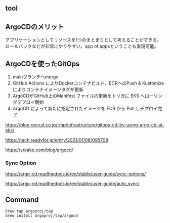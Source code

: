## tool

## ArgoCDのメリット

アプリケーションとしてリソースを1つのまとまりとして考えることができる。ロールバックなどが非常にやりやすい。app of appsということも実現可能。

## ArgoCDを使ったGitOps
1. mainブランチへmerge
2. GitHub Actions によりDockerコンテナビルド、ECRへのPush & Kustomize によりコンテナイメージタグが更新
3. ArgoCDがGitHub上のManifest ファイルの更新をトリガに EKS へローリングデプロイ開始
4. ArgoCD によって新たに指定されたイメージを ECR から Pull しデプロイ完了

https://blog.recruit.co.jp/rmp/infrastructure/gitops-cd-by-using-argo-cd-at-eks/

https://tech.readyfor.jp/entry/2021/01/08/095708

https://sreake.com/blog/argocd/

### Sync Option

https://argo-cd.readthedocs.io/en/stable/user-guide/sync-options/

https://argo-cd.readthedocs.io/en/stable/user-guide/auto_sync/

## Command

```
brew tap argoproj/tap
brew install argoproj/tap/argocd
```
